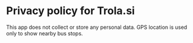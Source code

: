 # Privacy policy for Trola.si

This app does not collect or store any personal data. GPS location is used only to show nearby bus stops.
